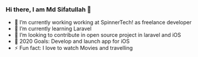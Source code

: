 ### Hi there, I am Md Sifatullah 👋


- 🔭 I’m currently working working at SpinnerTech! as freelance developer
- 🌱 I’m currently learning Laravel
- 👯 I’m looking to contribute in open source project in laravel and iOS
- 🥅 2020 Goals: Develop and launch app for iOS
- ⚡ Fun fact:  I love to watch Movies and travelling
